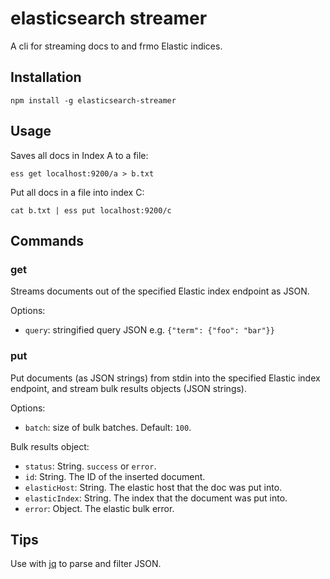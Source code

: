 # elasticsearch streamer

A cli for streaming docs to and frmo Elastic indices.

## Installation

`npm install -g elasticsearch-streamer`

## Usage

Saves all docs in Index A to a file:

```
ess get localhost:9200/a > b.txt
```

Put all docs in a file into index C:

```
cat b.txt | ess put localhost:9200/c
```

## Commands

### get

Streams documents out of the specified Elastic index endpoint as JSON.

Options:

* `query`: stringified query JSON e.g. `{"term": {"foo": "bar"}}`

### put

Put documents (as JSON strings) from stdin into the specified Elastic index endpoint, and stream bulk results objects (JSON strings).

Options:

* `batch`: size of bulk batches. Default: `100`.

Bulk results object:

* `status`: String. `success` or `error`.
* `id`: String. The ID of the inserted document.
* `elasticHost`: String. The elastic host that the doc was put into.
* `elasticIndex`: String. The index that the document was put into.
* `error`: Object. The elastic bulk error.

## Tips

Use with [jq](https://stedolan.github.io/jq/) to parse and filter JSON.
